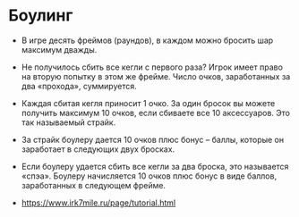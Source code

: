 # Боулинг

- В игре десять фреймов (раундов), в каждом можно бросить шар максимум дважды.
- Не получилось сбить все кегли с первого раза? Игрок имеет право на вторую попытку в этом же фрейме. Число очков, заработанных за два «прохода», суммируется.
- Каждая сбитая кегля приносит 1 очко. За один бросок вы можете получить максимум 10 очков, если сбиваете все 10 аксессуаров. Это так называемый страйк.
- За страйк боулеру дается 10 очков плюс бонус – баллы, которые он заработает в следующих двух бросках.
- Если боулеру удается сбить все кегли за два броска, это называется «спэа». Боулеру начисляется 10 очков плюс бонус в виде баллов, заработанных в следующем фрейме.

- https://www.irk7mile.ru/page/tutorial.html
